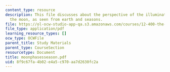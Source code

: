 ```yaml
---
content_type: resource
description: This file discusses about the perspective of the illuminated half of
  the moon, as seen from earth and seasons.
file: https://ol-ocw-studio-app-qa.s3.amazonaws.com/courses/12-400-the-solar-system-spring-2006/8f9c67fa4b02e4a5c970aa7d2630fc2a_moonphasesseason.pdf
file_type: application/pdf
learning_resource_types: []
ocw_type: OCWFile
parent_title: Study Materials
parent_type: CourseSection
resourcetype: Document
title: moonphasesseason.pdf
uid: 8f9c67fa-4b02-e4a5-c970-aa7d2630fc2a
---
```

